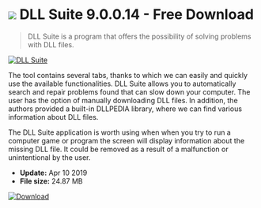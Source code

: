 # ![](https://cdn.softexe.net/static/icon/5/dll-suite-8572.png) DLL Suite 9.0.0.14 - Free Download

> DLL Suite is a program that offers the possibility of solving problems with DLL files.

[![DLL Suite](https://gallery.dpcdn.pl/imgc/Tools/90705/g_-_420x350_1.5_-_xbe265572-e51d-4573-9f2f-aaca89ae64f2.jpg)](https://softexe.net/win/system/other/dll-suite:hegb.html)

The tool contains several tabs, thanks to which we can easily and quickly use the available functionalities. DLL Suite allows you to automatically search and repair problems found that can slow down your computer. The user has the option of manually downloading DLL files. In addition, the authors provided a built-in DLLPEDIA library, where we can find various information about DLL files.
 
 The DLL Suite application is worth using when when you try to run a computer game or program the screen will display information about the missing DLL file. It could be removed as a result of a malfunction or unintentional by the user.


- **Update:** Apr 10 2019
- **File size:** 24.87 MB

[![Download](https://cdn.softexe.net/static/img/download.png)](https://softexe.net/win/system/other/dll-suite:hegb.html)

